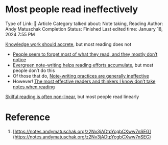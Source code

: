 # Most people read ineffectively

Type of Link: 📝 Article
Category talked about: Note taking, Reading
Author: Andy Matuschak
Completion Status: Finished
Last edited time: January 18, 2024 7:55 PM

[Knowledge work should accrete](Knowledge%20work%20should%20accrete.md), but most reading does not

- [People seem to forget most of what they read, and they mostly don’t notice](People%20seem%20to%20forget%20most%20of%20what%20they%20read,%20and%20they%20mostly%20don't%20notice.md)
- [Evergreen note-writing helps reading efforts accumulate](Evergreen%20note-writing%20helps%20reading%20efforts%20accum.md), but most people don’t do this
- Of those that do, [Note-writing practices are generally ineffective](Note-writing%20practices%20are%20generally%20ineffective.md)
- However! [The most effective readers and thinkers I know don’t take notes when reading](The%20most%20effective%20readers%20and%20thinkers%20I%20know%20don’t%20take%20notes%20when%20reading.md)

[Skilful reading is often non-linear](Skilful%20reading%20is%20often%20non-linear.md), but most people read linearly

# Reference

1. [https://notes.andymatuschak.org/z2Nv3jADtpYcgbCXww7nSEG](https://notes.andymatuschak.org/z2Nv3jADtpYcgbCXww7nSEG)